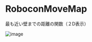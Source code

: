 # RoboconMoveMap

最も近い壁までの距離の関数（２D表示）

![image](https://user-images.githubusercontent.com/37872526/96080733-b961c900-0ef2-11eb-9294-f263b28538ca.png)
